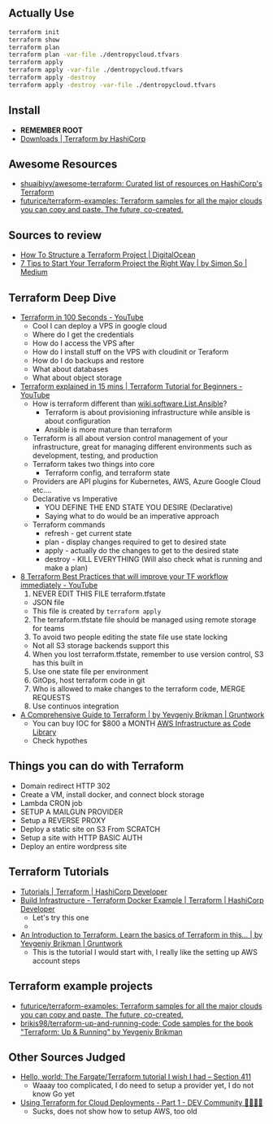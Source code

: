 ## Actually Use

``` bash
terraform init
terraform show
terraform plan
terraform plan -var-file ./dentropycloud.tfvars
terraform apply
terraform apply -var-file ./dentropycloud.tfvars
terraform apply -destroy
terraform apply -destroy -var-file ./dentropycloud.tfvars
```

## Install

* **REMEMBER ROOT**
* [Downloads | Terraform by HashiCorp](https://www.terraform.io/downloads)

## Awesome Resources

* [shuaibiyy/awesome-terraform: Curated list of resources on HashiCorp's Terraform](https://github.com/shuaibiyy/awesome-terraform)
* [futurice/terraform-examples: Terraform samples for all the major clouds you can copy and paste. The future, co-created.](https://github.com/futurice/terraform-examples)

## Sources to review

* [How To Structure a Terraform Project | DigitalOcean](https://www.digitalocean.com/community/tutorials/how-to-structure-a-terraform-project)
* [7 Tips to Start Your Terraform Project the Right Way | by Simon So | Medium](https://medium.com/@simon.so/7-tips-to-start-your-terraform-project-the-right-way-93d9b890721a)

## Terraform Deep Dive

* [Terraform in 100 Seconds - YouTube](https://www.youtube.com/watch?v=tomUWcQ0P3k)
  * Cool I can deploy a VPS in google cloud
  * Where do I get the credentials
  * How do I access the VPS after
  * How do I install stuff on the VPS with cloudinit or Teraform
  * How do I do backups and restore
  * What about databases
  * What about object storage
* [Terraform explained in 15 mins | Terraform Tutorial for Beginners - YouTube](https://www.youtube.com/watch?v=l5k1ai_GBDE)
  * How is terraform different than [wiki.software.List.Ansible](Ansible.md)?
    * Terraform is about provisioning infrastructure while ansible is about configuration
    * Ansible is more mature than terraform
  * Terraform is all about version control management of your infrastructure, great for managing different environments such as development, testing, and production
  * Terraform takes two things into core
    * Terraform config, and terraform state
  * Providers are API plugins for Kubernetes, AWS, Azure Google Cloud etc....
  * Declarative vs Imperative
    * YOU DEFINE THE END STATE YOU DESIRE (Declarative)
    * Saying what to do would be an imperative approach
  * Terraform commands
    * refresh - get current state
    * plan - display changes required to get to desired state
    * apply - actually do the changes to get to the desired state
    * destroy - KILL EVERYTHING (Will also check what is running and make a plan)
* [8 Terraform Best Practices that will improve your TF workflow immediately - YouTube](https://www.youtube.com/watch?v=gxPykhPxRW0)
  1. NEVER EDIT THIS FILE terraform.tfstate
    * JSON file
    * This file is created by `terraform apply`
  2. The terraform.tfstate file should be managed using remote storage for teams
  3. To avoid two people editing the state file use state locking
    * Not all S3 storage backends support this
  4. When you lost terraform.tfstate, remember to use version control, S3 has this built in
  5. Use one state file per environment
  6. GitOps, host terraform code in git
  7. Who is allowed to make changes to the terraform code, MERGE REQUESTS
  8. Use continuos integration
* [A Comprehensive Guide to Terraform | by Yevgeniy Brikman | Gruntwork](https://blog.gruntwork.io/a-comprehensive-guide-to-terraform-b3d32832baca#.w9x897ywp)
  * You can buy IOC for $800 a MONTH [AWS Infrastructure as Code Library](https://gruntwork.io/infrastructure-as-code-library/)
  * Check hypothes

## Things you can do with Terraform

* Domain redirect HTTP 302
* Create a VM, install docker, and connect block storage
* Lambda CRON job
* SETUP A MAILGUN PROVIDER
* Setup a REVERSE PROXY
* Deploy a static site on S3 From SCRATCH
* Setup a site with HTTP BASIC AUTH
* Deploy an entire wordpress site

## Terraform Tutorials

* [Tutorials | Terraform | HashiCorp Developer](https://developer.hashicorp.com/terraform/tutorials)
* [Build Infrastructure - Terraform Docker Example | Terraform | HashiCorp Developer](https://developer.hashicorp.com/terraform/tutorials/docker-get-started/docker-build)
  * Let's try this one
  * 
* [An Introduction to Terraform. Learn the basics of Terraform in this… | by Yevgeniy Brikman | Gruntwork](https://blog.gruntwork.io/an-introduction-to-terraform-f17df9c6d180)
  * This is the tutorial I would start with, I really like the setting up AWS account steps

## Terraform example projects

* [futurice/terraform-examples: Terraform samples for all the major clouds you can copy and paste. The future, co-created.](https://github.com/futurice/terraform-examples)
* [brikis98/terraform-up-and-running-code: Code samples for the book "Terraform: Up & Running" by Yevgeniy Brikman](https://github.com/brikis98/terraform-up-and-running-code)

## Other Sources Judged

* [Hello, world: The Fargate/Terraform tutorial I wish I had – Section 411](https://section411.com/2019/07/hello-world/)
  * Waaay too complicated, I do need to setup a provider yet, I do not know Go yet
* [Using Terraform for Cloud Deployments - Part 1 - DEV Community 👩‍💻👨‍💻](https://dev.to/koenighotze/using-terraform-for-cloud-deployments---part-1)
  * Sucks, does not show how to setup AWS, too old